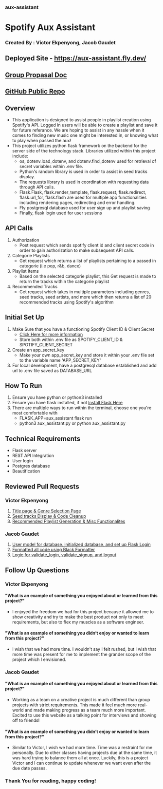 ### aux-assistant

# Spotify Aux Assistant

### Created By : Victor Ekpenyong, Jacob Gaudet

## Deployed Site - https://aux-assistant.fly.dev/

## [Group Propasal Doc](https://docs.google.com/document/d/1hJv1MvUgkZs_L3tX0NVIcCq2RzdMOK0tk118iaEE9-Q/edit#heading=h.2e49ugtutnjr)

## [GitHub Public Repo](https://github.com/victore2102/aux-assistant)

## Overview

- This application is designed to assist people in playlist creation using Spotify's API. Logged in users will be able to create a playlist and save it for future referance. We are hoping to assist in any hassle when it comes to finding new music one might be interested in, or knowing what to play when passed the aux!
- This project utilizes python flask framework on the backend for the server side of the technology stack. Libraries utilized within this project include:
  - os, dotenv.load_dotenv, and dotenv.find_dotenv used for retrieval of secret variables within .env file.
  - Python's random library is used in order to assist in seed tracks display.
  - The requests library is used in coordination with requesting data through API calls.
  - Flask.Flask, flask.render_template, flask.request, flask.redirect, flask.url_for, flask.flash are used for multiple app functionalities including rendering pages, redirecting and error handling.
  - Fly postgresql database used for user sign up and playlist saving
  - Finally, flask login used for user sessions

## API Calls

1. Authorization
   - Post request which sends spotify client id and client secret code in order to gain authorization to make subsequent API calls.
2. Categorie Playlists
   - Get request which returns a list of playlists pertaining to a passed in categorie (i.e pop, r&b, dance)
3. Playlist Items
   - Based on the selected categorie playlist, this Get request is made to return the tracks within the categorie playlist
4. Recommended Tracks
   - Get request which takes in multiple parameters including genres, seed tracks, seed artists, and more which then returns a list of 20 recommended tracks using Spotify's algorithm

## Initial Set Up

1. Make Sure that you have a functioning Spotify Client ID & Client Secret
   - [Click Here for more information](https://developer.spotify.com/documentation/general/guides/authorization/app-settings/)
   - Store both within .env file as SPOTIFY_CLIENT_ID & SPOTIFY_CLIENT_SECRET
2. Create an app_secret_key
   - Make your own app_secret_key and store it within your .env file set to the variable name 'APP_SECRET_KEY'
3. For local development, have a postgresql database established and add url to .env file saved as DATABASE_URL

## How To Run

1. Ensure you have python or python3 installed
2. Ensure you have flask installed, if not [Install Flask Here](https://flask.palletsprojects.com/en/1.1.x/installation/#virtual-environments)
3. There are multiple ways to run within the terminal, choose one you're most comfortable with
   - FLASK_APP=aux_assistant flask run
   - python3 aux_assistant.py or python aux_assistant.py

## Technical Requirements

- Flask server
- REST API Integration
- User login
- Postgres database
- Beautification

## Reviewed Pull Requests

### Victor Ekpenyong

1. [Title page & Genre Selection Page](https://github.com/victore2102/aux-assistant/pull/1)
2. [Seed tracks Display & Code Cleanup](https://github.com/victore2102/aux-assistant/pull/2)
3. [Recommended Playlist Generation & Misc Functionalites](https://github.com/victore2102/aux-assistant/pull/3)

### Jacob Gaudet

1. [User model for database, initialized database, and set up Flask Login](https://github.com/victore2102/aux-assistant/pull/9)
2. [Formatted all code using Black Formatter](https://github.com/victore2102/aux-assistant/pull/10)
3. [Logic for validate_login, validate_signup, and logout](https://github.com/victore2102/aux-assistant/pull/11)

## Follow Up Questions

### Victor Ekpenyong

#### "What is an example of something you enjoyed about or learned from this project?"

- I enjoyed the freedom we had for this project because it allowed me to show creativity and try to make the best product not only to meet requirements, but also to flex my muscles as a software engineer.

#### "What is an example of something you didn’t enjoy or wanted to learn from this project?"

- I wish that we had more time. I wouldn't say I felt rushed, but I wish that more time was present for me to implement the grander scope of the project which I envisioned.

### Jacob Gaudet

#### "What is an example of something you enjoyed about or learned from this project?"

- Working as a team on a creative project is much different than group projects with strict requirements. This made it feel much more real-world and made making progress as a team much more important. Excited to use this website as a talking point for interviews and showing off to friends!

#### "What is an example of something you didn’t enjoy or wanted to learn from this project?"

- Similar to Victor, I wish we had more time. Time was a restraint for me personally. Due to other classes having projects due at the same time, it was hard trying to balance them all at once. Luckily, this is a project Victor and I can continue to update whenever we want even after the due date passes.

### Thank You for reading, happy coding!
